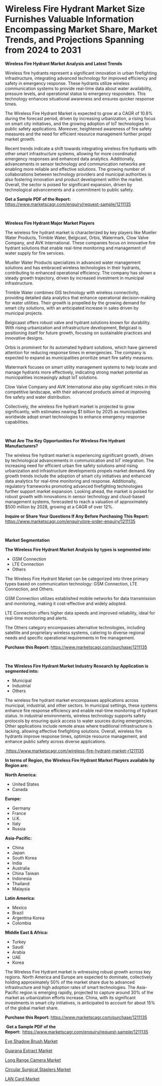<p><h1>Wireless Fire Hydrant Market Size Furnishes Valuable Information Encompassing Market Share, Market Trends, and Projections Spanning from 2024 to 2031</h1></p><p><strong>Wireless Fire Hydrant Market Analysis and Latest Trends</strong></p>
<p><p>Wireless fire hydrants represent a significant innovation in urban firefighting infrastructure, integrating advanced technology for improved efficiency and safety in emergency response. These hydrants utilize wireless communication systems to provide real-time data about water availability, pressure levels, and operational status to emergency responders. This technology enhances situational awareness and ensures quicker response times.</p><p>The Wireless Fire Hydrant Market is expected to grow at a CAGR of 10.8% during the forecast period, driven by increasing urbanization, a rising focus on smart city initiatives, and the growing adoption of IoT technologies in public safety applications. Moreover, heightened awareness of fire safety measures and the need for efficient resource management further propel market growth. </p><p>Recent trends indicate a shift towards integrating wireless fire hydrants with other smart infrastructure systems, allowing for more coordinated emergency responses and enhanced data analytics. Additionally, advancements in sensor technology and communication networks are enabling more reliable and effective solutions. The growing number of collaborations between technology providers and municipal authorities is also fostering innovation and product development within the market. Overall, the sector is poised for significant expansion, driven by technological advancements and a commitment to public safety.</p></p>
<p><strong>Get a Sample PDF of the Report:&nbsp;</strong> <a href="https://www.marketscagr.com/enquiry/request-sample/1211135?utm_campaign=1884&utm_medium=2&utm_source=Github&utm_content=ia&utm_term=16122024&utm_id=wireless-fire-hydrant">https://www.marketscagr.com/enquiry/request-sample/1211135</a></p>
<p>&nbsp;</p>
<p><strong>Wireless Fire Hydrant Major Market Players</strong></p>
<p><p>The wireless fire hydrant market is characterized by key players like Mueller Water Products, Trimble Water, Belgicast, Orbis, Watermark, Clow Valve Company, and AVK International. These companies focus on innovative fire hydrant solutions that enable real-time monitoring and management of water supply for fire services.</p><p>Mueller Water Products specializes in advanced water management solutions and has embraced wireless technologies in their hydrants, contributing to enhanced operational efficiency. The company has shown a steady growth trajectory, driven by increased investment in municipal infrastructure.</p><p>Trimble Water combines GIS technology with wireless connectivity, providing detailed data analytics that enhance operational decision-making for water utilities. Their growth is propelled by the growing demand for smart city solutions, with an anticipated increase in sales driven by municipal projects.</p><p>Belgicaast offers robust valve and hydrant solutions known for durability. With rising urbanization and infrastructure development, Belgicast is positioning itself for future growth, focusing on sustainable practices and innovative designs.</p><p>Orbis is prominent for its automated hydrant solutions, which have garnered attention for reducing response times in emergencies. The company is expected to expand as municipalities prioritize smart fire safety measures.</p><p>Watermark focuses on smart utility management systems to help locate and manage hydrants more effectively, indicating strong market potential as municipalities increasingly adopt IoT solutions.</p><p>Clow Valve Company and AVK International also play significant roles in this competitive landscape, with their advanced products aimed at improving fire safety and water distribution.</p><p>Collectively, the wireless fire hydrant market is projected to grow significantly, with estimates nearing $1 billion by 2025 as municipalities worldwide adopt smart technologies to enhance emergency response capabilities.</p></p>
<p>&nbsp;</p>
<p><strong>What Are The Key Opportunities For Wireless Fire Hydrant Manufacturers?</strong></p>
<p><p>The wireless fire hydrant market is experiencing significant growth, driven by technological advancements in communication and IoT integration. The increasing need for efficient urban fire safety solutions amid rising urbanization and infrastructure developments propels market demand. Key growth trends include the adoption of smart city initiatives and enhanced data analytics for real-time monitoring and response. Additionally, regulatory frameworks promoting advanced firefighting technologies further support market expansion. Looking ahead, the market is poised for robust growth with innovations in sensor technology and cloud-based management systems, forecasted to reach a valuation of approximately $500 million by 2028, growing at a CAGR of over 12%.</p></p>
<p><strong>Inquire or Share Your Questions If Any Before Purchasing This Report:</strong> <a href="https://www.marketscagr.com/enquiry/pre-order-enquiry/1211135?utm_campaign=1884&utm_medium=2&utm_source=Github&utm_content=ia&utm_term=16122024&utm_id=wireless-fire-hydrant">https://www.marketscagr.com/enquiry/pre-order-enquiry/1211135</a></p>
<p>&nbsp;</p>
<p><strong>Market Segmentation</strong></p>
<p><strong>The Wireless Fire Hydrant Market Analysis by types is segmented into:</strong></p>
<p><ul><li>GSM Connection</li><li>LTE Connection</li><li>Others</li></ul></p>
<p><p>The Wireless Fire Hydrant Market can be categorized into three primary types based on communication technology: GSM Connection, LTE Connection, and Others. </p><p>GSM Connection utilizes established mobile networks for data transmission and monitoring, making it cost-effective and widely adopted. </p><p>LTE Connection offers higher data speeds and improved reliability, ideal for real-time monitoring and alerts. </p><p>The Others category encompasses alternative technologies, including satellite and proprietary wireless systems, catering to diverse regional needs and specific operational requirements in fire management.</p></p>
<p><strong>Purchase this Report:&nbsp;</strong><a href="https://www.marketscagr.com/purchase/1211135?utm_campaign=1884&utm_medium=2&utm_source=Github&utm_content=ia&utm_term=16122024&utm_id=wireless-fire-hydrant">https://www.marketscagr.com/purchase/1211135</a></p>
<p>&nbsp;</p>
<p><strong>The Wireless Fire Hydrant Market Industry Research by Application is segmented into:</strong></p>
<p><ul><li>Municipal</li><li>Industrial</li><li>Others</li></ul></p>
<p><p>The wireless fire hydrant market encompasses applications across municipal, industrial, and other sectors. In municipal settings, these systems enhance fire response efficiency and enable real-time monitoring of hydrant status. In industrial environments, wireless technology supports safety protocols by ensuring quick access to water sources during emergencies. Other applications include remote areas where traditional infrastructure is lacking, allowing effective firefighting solutions. Overall, wireless fire hydrants improve response times, optimize resource management, and enhance public safety across diverse applications.</p></p>
<p><a href="https://www.marketscagr.com/wireless-fire-hydrant-market-r1211135?utm_campaign=1884&utm_medium=2&utm_source=Github&utm_content=ia&utm_term=16122024&utm_id=wireless-fire-hydrant">&nbsp;https://www.marketscagr.com/wireless-fire-hydrant-market-r1211135</a></p>
<p><strong>In terms of Region, the Wireless Fire Hydrant Market Players available by Region are:</strong></p>
<p>
    <p> <strong> North America: </strong>
        <ul>
            <li>United States</li>
            <li>Canada</li>
        </ul>
        </p> 
    <p> <strong> Europe: </strong>
        <ul>
            <li>Germany</li>
            <li>France</li>
            <li>U.K.</li>
            <li>Italy</li>
            <li>Russia</li>
        </ul>
        </p> 
    <p> <strong> Asia-Pacific: </strong>
        <ul>
            <li>China</li>
            <li>Japan</li>
            <li>South Korea</li>
            <li>India</li>
            <li>Australia</li>
            <li>China Taiwan</li>
            <li>Indonesia</li>
            <li>Thailand</li>
            <li>Malaysia</li>
        </ul>
        </p> 
    <p> <strong> Latin America: </strong>
        <ul>
            <li>Mexico</li>
            <li>Brazil</li>
            <li>Argentina Korea</li>
            <li>Colombia</li>
        </ul>
        </p> 
    <p> <strong> Middle East & Africa: </strong>
        <ul>
            <li>Turkey</li>
            <li>Saudi</li>
            <li>Arabia</li>
            <li>UAE</li>
            <li>Korea</li>
        </ul>
    </p>
    </p>
<p><p>The Wireless Fire Hydrant market is witnessing robust growth across key regions. North America and Europe are expected to dominate, collectively holding approximately 50% of the market share due to advanced infrastructure and high adoption rates of smart technologies. The Asia-Pacific region is emerging rapidly, projected to capture around 30% of the market as urbanization efforts increase. China, with its significant investments in smart city initiatives, is anticipated to account for about 15% of the global market share.</p></p>
<p><strong>Purchase this Report: </strong><a href="https://www.marketscagr.com/purchase/1211135?utm_campaign=1884&utm_medium=2&utm_source=Github&utm_content=ia&utm_term=16122024&utm_id=wireless-fire-hydrant">https://www.marketscagr.com/purchase/1211135</a></p>
<p>&nbsp;<strong>Get a Sample PDF of the Report:&nbsp;&nbsp;</strong><a href="https://www.marketscagr.com/enquiry/request-sample/1211135?utm_campaign=1884&utm_medium=2&utm_source=Github&utm_content=ia&utm_term=16122024&utm_id=wireless-fire-hydrant">https://www.marketscagr.com/enquiry/request-sample/1211135</a></p>
<p><strong></strong></p>
<p><p><a href="https://www.linkedin.com/pulse/swot-analysis-eye-shadow-brush-market-business-insights-43-xdobf?utm_campaign=1884&utm_medium=2&utm_source=Github&utm_content=ia&utm_term=16122024&utm_id=wireless-fire-hydrant">Eye Shadow Brush Market</a></p><p><a href="https://www.linkedin.com/pulse/evaluating-profitability-guarana-extract-market-report-menbe?utm_campaign=1884&utm_medium=2&utm_source=Github&utm_content=ia&utm_term=16122024&utm_id=wireless-fire-hydrant">Guarana Extract Market</a></p><p><a href="https://www.linkedin.com/pulse/key-driving-factors-long-range-camera-industry-striking-cagr-mhwie?utm_campaign=1884&utm_medium=2&utm_source=Github&utm_content=ia&utm_term=16122024&utm_id=wireless-fire-hydrant">Long Range Camera Market</a></p><p><a href="https://github.com/pizolina/Market-Research-Report-List-6/blob/main/circular-surgical-staplers-market.md?utm_campaign=1884&utm_medium=2&utm_source=Github&utm_content=ia&utm_term=16122024&utm_id=wireless-fire-hydrant">Circular Surgical Staplers Market</a></p><p><a href="https://www.linkedin.com/pulse/lan-card-market-analysis-deployment-growth-factors-regional-iucee?utm_campaign=1884&utm_medium=2&utm_source=Github&utm_content=ia&utm_term=16122024&utm_id=wireless-fire-hydrant">LAN Card Market</a></p></p>